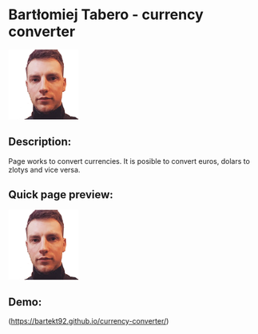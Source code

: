 # Bartłomiej Tabero - currency converter
![Bartłomiej Tabero](https://github.com/bartekt92/homepage/blob/main/images/bt.png?raw=true)
## Description:
Page works to convert currencies. It is posible to convert euros, dolars to zlotys and vice versa.
## Quick page preview:
![Quick page preview](https://github.com/bartekt92/homepage/blob/main/images/bt.png?raw=true)
## Demo:
(https://bartekt92.github.io/currency-converter/)
